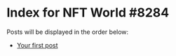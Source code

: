 # Index for NFT World #8284
Posts will be displayed in the order below:

- [Your first post](./001-first.md)

